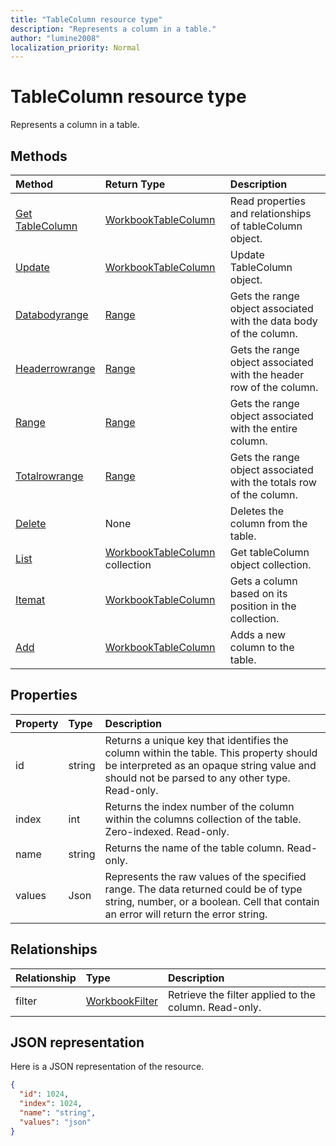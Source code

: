 ```yaml
---
title: "TableColumn resource type"
description: "Represents a column in a table."
author: "lumine2008"
localization_priority: Normal
---
```


# TableColumn resource type

Represents a column in a table.


## Methods

| Method		   | Return Type	|Description|
|:---------------|:--------|:----------|
|[Get TableColumn](../api/tablecolumn-get.md) | [WorkbookTableColumn](tablecolumn.md) |Read properties and relationships of tableColumn object.|
|[Update](../api/tablecolumn-update.md) | [WorkbookTableColumn](tablecolumn.md)	|Update TableColumn object. |
|[Databodyrange](../api/tablecolumn-databodyrange.md)|[Range](range.md)|Gets the range object associated with the data body of the column.|
|[Headerrowrange](../api/tablecolumn-headerrowrange.md)|[Range](range.md)|Gets the range object associated with the header row of the column.|
|[Range](../api/tablecolumn-range.md)|[Range](range.md)|Gets the range object associated with the entire column.|
|[Totalrowrange](../api/tablecolumn-totalrowrange.md)|[Range](range.md)|Gets the range object associated with the totals row of the column.|
|[Delete](../api/tablecolumn-delete.md)|None|Deletes the column from the table.|
|[List](../api/tablecolumn-list.md) | [WorkbookTableColumn](tablecolumn.md) collection |Get tableColumn object collection. |
|[Itemat](../api/tablecolumncollection-itemat.md)|[WorkbookTableColumn](tablecolumn.md)|Gets a column based on its position in the collection.|
|[Add](../api/tablecolumncollection-add.md)|[WorkbookTableColumn](tablecolumn.md)|Adds a new column to the table.|

## Properties
| Property	   | Type	|Description|
|:---------------|:--------|:----------|
|id|string|Returns a unique key that identifies the column within the table. This property should be interpreted as an opaque string value and should not be parsed to any other type. Read-only.|
|index|int|Returns the index number of the column within the columns collection of the table. Zero-indexed. Read-only.|
|name|string|Returns the name of the table column. Read-only.|
|values|Json|Represents the raw values of the specified range. The data returned could be of type string, number, or a boolean. Cell that contain an error will return the error string.|

## Relationships
| Relationship | Type	|Description|
|:---------------|:--------|:----------|
|filter|[WorkbookFilter](filter.md)|Retrieve the filter applied to the column. Read-only.|

## JSON representation

Here is a JSON representation of the resource.

<!--{
  "blockType": "resource",
  "optionalProperties": [],
  "keyProperty": "id",
  "baseType": "microsoft.graph.entity",
  "@odata.type": "microsoft.graph.workbookTableColumn"
}-->

```json
{
  "id": 1024,
  "index": 1024,
  "name": "string",
  "values": "json"
}

```

<!-- uuid: 8fcb5dbc-d5aa-4681-8e31-b001d5168d79
2015-10-25 14:57:30 UTC -->
<!-- {
  "type": "#page.annotation",
  "description": "TableColumn resource",
  "keywords": "",
  "section": "documentation",
  "tocPath": ""
}-->
